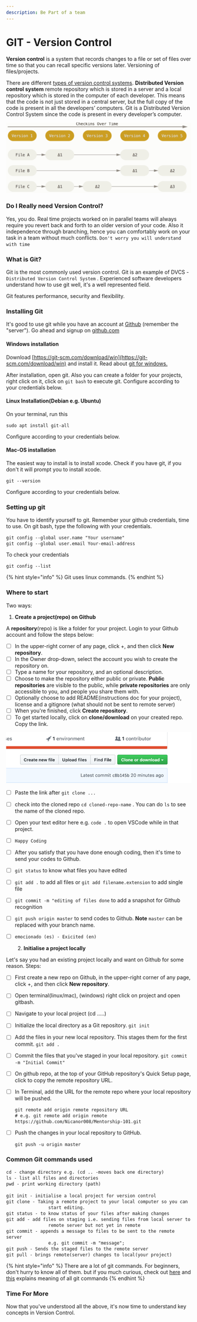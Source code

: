 ```yaml
---
description: Be Part of a team
---
```


# GIT - Version Control

**Version control** is a system that records changes to a file or set of files over time so that you can recall specific versions later. Versioning of files/projects.

There are different [types of version control systems](https://git-scm.com/book/en/v2/Getting-Started-About-Version-Control). **Distributed Version control system** remote repository which is stored in a server and a local repository which is stored in the computer of each developer. This means that the code is not just stored in a central server, but the full copy of the code is present in all the developers’ computers. Git is a Distributed Version Control System since the code is present in every developer’s computer.

![file versioning](.gitbook/assets/screenshot-2019-04-19-at-07.23.37.png)

### Do I Really need Version Control?

Yes, you do. Real time projects worked on in parallel teams will always require you revert back and forth to an older version of your code. Also it independence through branching, hence you can comfortably work on your task in a team without much conflicts. `Don't worry you will understand with time`

### What is Git?

Git is the most commonly used version control. Git is an example of DVCS - `Distributed Version Control System` . Experienced software developers understand how to use git well, it's a well represented field.

Git features performance, security and flexibility.

### Installing Git

It's good to use git while you have an account at [Github](https://github.com) \(remember the "server"\). Go ahead and signup on [github.com](https://github.com)

#### Windows installation

Download [https://git-scm.com/download/win](https://git-scm.com/download/win) and install it. Read about [git for windows.](https://gitforwindows.org)

After installation, open git. Also you can create a folder for your projects, right click on it, click on `git bash` to execute git. Configure according to your credentials below.

#### Linux Installation\(Debian e.g. Ubuntu\)

On your terminal, run this 

```text
sudo apt install git-all
```

Configure according to your credentials below.

#### Mac-OS installation

The easiest way to install is to install xcode. Check if you have git, if you don't it will prompt you to install xcode.

```text
git --version
```

Configure according to your credentials below.

### Setting up git

You have to identify yourself to git. Remember your github credentials, time to use. On git bash, type the following with your credentials.

```text
git config --global user.name "Your username"
git config --global user.email Your-email-address
```

To check your credentials

```text
git config --list
```

{% hint style="info" %}
Git uses linux commands.
{% endhint %}

### Where to start

Two ways:

1. **Create a project\(repo\) on Github**

A **repository**\(repo\) is like a folder for your project. Login to your Github account and follow the steps below:

* [ ] In the upper-right corner of any page, click +, and then click **New repository**.
* [ ] In the Owner drop-down, select the account you wish to create the repository on.
* [ ] Type a name for your repository, and an optional description.
* [ ] Choose to make the repository either public or private. **Public repositories** are visible to the public, while **private repositories** are only accessible to you, and people you share them with. 
* [ ] Optionally choose to add README\(instructions doc for your project\), license and a gitignore \(what should not be sent to remote server\)
* [ ] When you're finished, click **Create repository**.
* [ ] To get started locally, click on **clone/download** on your created repo. Copy the link.

![](.gitbook/assets/screenshot-2019-04-19-at-08.28.03.png)

* [ ] Paste the link after `git clone ...` 
* [ ] check into the cloned repo `cd cloned-repo-name` . You can do `ls` to see the name of the cloned repo.
* [ ] Open your text editor here e.g. `code .`  to open VSCode while in that project.
* [ ] `Happy Coding` 
* [ ] After you satisfy that you have done enough coding, then it's time to send your codes to Github.
* [ ] `git status` to know what files you have edited
* [ ] `git add .`  to add all files or `git add filename.extension` to add single file
* [ ] `git commit -m "editing of files done` to add a snapshot for Github recognition
* [ ] `git push origin master` to send codes to Github. **Note** `master` can be replaced with your branch name.
* [ ] `emocionado (es) - Exicited (en)` 



     2. **Initialise a project locally**

Let's say you had an existing project locally and want on Github for some reason. Steps:

* [ ] First create a new repo on Github, in the upper-right corner of any page, click +, and then click **New repository**.
* [ ] Open terminal\(linux/mac\), \(windows\) right click on project and open gitbash.
* [ ] Navigate to your local project \(cd .....\)
* [ ] Initialize the local directory as a Git repository. `git init` 
* [ ] Add the files in your new local repository. This stages them for the first commit. `git add .`  
* [ ] Commit the files that you've staged in your local repository. `git commit -m "Initial Commit"` 
* [ ] On github repo, at the top of your GitHub repository's Quick Setup page, click to copy the remote repository URL.
* [ ] In Terminal, add the URL for the remote repo where your local repository will be pushed.

  ```text
  git remote add origin remote repository URL
  # e.g. git remote add origin remote https://github.com/Nicanor008/Mentorship-101.git
  ```

* [ ] Push the changes in your local repository to GitHub.

  ```text
  git push -u origin master
  ```

### Common Git commands used

```text
cd - change directory e.g. (cd .. -moves back one directory)
ls - list all files and directories
pwd - print working directory (path)

git init - initialise a local project for version control
git clone - Taking a remote project to your local computer so you can
                start editing.
git status - to know status of your files after making changes
git add - add files on staging i.e. sending files from local server to 
                remote server but not yet in remote
git commit - appends a message to files to be sent to the remote server
                e.g. git commit -m "message";
git push - Sends the staged files to the remote server
git pull - brings remote(server) changes to local(your project)
```

{% hint style="info" %}
There are a lot of git commands. For beginners, don't hurry to know all of them. but if you much curious, check out [here](https://github.com/joshnh/Git-Commands) and [this](https://readwrite.com/2013/09/30/understanding-github-a-journey-for-beginners-part-1/) explains meaning of all git commands
{% endhint %}

### Time For More

Now that you've understood all the above, it's now time to understand key concepts in Version Control.


